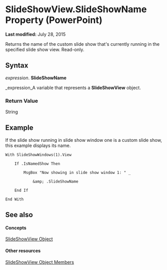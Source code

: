 
# SlideShowView.SlideShowName Property (PowerPoint)

 **Last modified:** July 28, 2015

Returns the name of the custom slide show that's currently running in the specified slide show view. Read-only.

## Syntax

 _expression_. **SlideShowName**

 _expression_A variable that represents a  **SlideShowView** object.


### Return Value

String


## Example

If the slide show running in slide show window one is a custom slide show, this example displays its name.


```
With SlideShowWindows(1).View

    If .IsNamedShow Then

        MsgBox "Now showing in slide show window 1: " _

            &amp; .SlideShowName

    End If

End With
```


## See also


#### Concepts


 [SlideShowView Object](403b30ef-b12f-3a3c-e8d8-19189fd762fe.md)
#### Other resources


 [SlideShowView Object Members](fe2aacef-7324-4d07-55e9-0dffcdbb2a6c.md)
